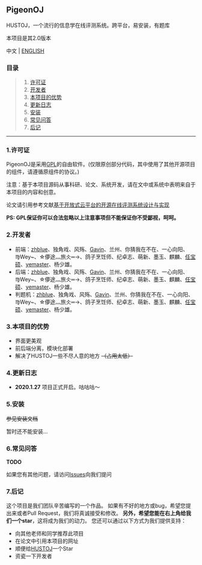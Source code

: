 
## PigeonOJ
HUSTOJ，一个流行的信息学在线评测系统。跨平台，易安装，有题库

本项目是其2.0版本

中文 | [ENGLISH](https://github.com/Pigeon-Developer/pigeon-oj/blob/master/README-en.md)

### 目录

> 1. [许可证](#1许可证)
> 2. [开发者](#2开发者)
> 3. [本项目的优势](#3本项目的优势)
> 4. [更新日志](#4更新日志)
> 5. [安装](#5安装)
> 6. [常见问答](#6常见问答)
> 7. [后记](#7后记)

---

### 1.许可证

PigeonOJ是采用[GPL](https://github.com/Pigeon-Developer/pigeon-oj/blob/master/LICENSE)的自由软件。(仅限原创部分代码，其中使用了其他开源项目的组件，请遵循原组件的协议。)

注意：基于本项目源码从事科研、论文、系统开发，请在文中或系统中表明来自于本项目的内容和创意。

论文请引用参考文献[基于开放式云平台的开源在线评测系统设计与实现](http://kns.cnki.net/KCMS/detail/detail.aspx?dbcode=CJFQ&dbname=CJFD2012&filename=JSJA2012S3088&uid=WEEvREcwSlJHSldRa1FhdXNXYXJwcFhRL1Z1Q2lKUDFMNGd0TnJVVlh4bz0=$9A4hF_YAuvQ5obgVAqNKPCYcEjKensW4ggI8Fm4gTkoUKaID8j8gFw!!&v=MjgwNTExVDNxVHJXTTFGckNVUkwyZlllWm1GaURsV3IvQUx6N0JiN0c0SDlPdnJJOU5iSVI4ZVgxTHV4WVM3RGg=)

**PS: GPL保证你可以合法忽略以上注意事项但不能保证你不受鄙视，呵呵。**

### 2.开发者

- 前端：[zhblue](https://github.com/zhblue/)、独角戏、风殇、[Gavin](https://github.com/gavincc)、兰州、你猜我在不在、一心向阳、♍Wey~、☆儚途灬旅仌═→、鸽子烹饪师、纪卓志、萌新、墨玉、麒麟、[任宝硕](https://github.com/RenBaoshuo)、[yemaster](https://github.com/yemaster)、杨少雄。
- 后端：[zhblue](https://github.com/zhblue/)、独角戏、风殇、[Gavin](https://github.com/gavincc)、兰州、你猜我在不在、一心向阳、♍Wey~、☆儚途灬旅仌═→、鸽子烹饪师、纪卓志、萌新、墨玉、麒麟、[任宝硕](https://github.com/RenBaoshuo)、[yemaster](https://github.com/yemaster)、杨少雄。
- 判题机：[zhblue](https://github.com/zhblue/)、独角戏、风殇、[Gavin](https://github.com/gavincc)、兰州、你猜我在不在、一心向阳、♍Wey~、☆儚途灬旅仌═→、鸽子烹饪师、纪卓志、萌新、墨玉、麒麟、[任宝硕](https://github.com/RenBaoshuo)、[yemaster](https://github.com/yemaster)、杨少雄。
### 3.本项目的优势

- 界面更美观
- 前后端分离，模块化部署
- 解决了HUSTOJ一些不尽人意的地方 ~~（占用太低）~~ 

### 4.更新日志

- **2020.1.27**  项目正式开启。咕咕咕～

### 5.安装

~~参见安装文档~~

暂时还不能安装...

### 6.常见问答

**TODO**

如果您有其他问题，请访问[Issues](#)向我们提问

### 7.后记

这个项目是我们团队辛苦编写的一个作品。 如果有不好的地方或bug，希望您提出来或者Pull Request，我们将真诚接受和修改。 **另外，希望您能在右上角给我们一个star**，这将成为我们的动力。 您还可以通过以下方式为我们提供支持：
- 向其他老师和同学推荐此项目
- 在论文中引用本项目的网址
- 顺便给[HUSTOJ](https://github.com/zhblue/hustoj)一个Star
- 资瓷一下开发者
